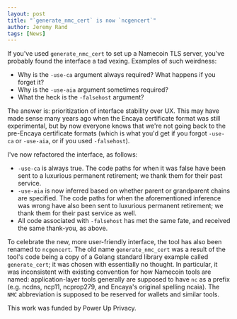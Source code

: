 ```yaml
---
layout: post
title: "`generate_nmc_cert` is now `ncgencert`"
author: Jeremy Rand
tags: [News]
---
```


If you've used `generate_nmc_cert` to set up a Namecoin TLS server, you've probably found the interface a tad vexing. Examples of such weirdness:

* Why is the `-use-ca` argument always required? What happens if you forget it?
* Why is the `-use-aia` argument sometimes required?
* What the heck is the `-falsehost` argument?

The answer is: prioritization of interface stability over UX. This may have made sense many years ago when the Encaya certificate format was still experimental, but by now everyone knows that we're not going back to the pre-Encaya certificate formats (which is what you'd get if you forgot `-use-ca` or `-use-aia`, or if you used `-falsehost`).

I've now refactored the interface, as follows:

* `-use-ca` is always true. The code paths for when it was false have been sent to a luxurious permanent retirement; we thank them for their past service.
* `-use-aia` is now inferred based on whether parent or grandparent chains are specified. The code paths for when the aforementioned inference was wrong have also been sent to luxurious permanent retirement; we thank them for their past service as well.
* All code associated with `-falsehost` has met the same fate, and received the same thank-you, as above.

To celebrate the new, more user-friendly interface, the tool has also been renamed to `ncgencert`. The old name `generate_nmc_cert` was a result of the tool's code being a copy of a Golang standard library example called `generate_cert`; it was chosen with essentially no thought. In particular, it was inconsistent with existing convention for how Namecoin tools are named: application-layer tools generally are supposed to have `nc` as a prefix (e.g. ncdns, ncp11, ncprop279, and Encaya's original spelling ncaia). The `NMC` abbreviation is supposed to be reserved for wallets and similar tools.

This work was funded by Power Up Privacy.

